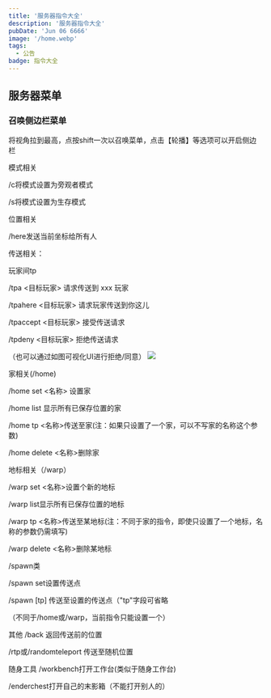 ```yaml
---
title: '服务器指令大全'
description: '服务器指令大全'
pubDate: 'Jun 06 6666'
image: '/home.webp'
tags:
  - 公告
badge: 指令大全
---
```

##  服务器菜单

### 召唤侧边栏菜单

将视角拉到最高，点按shift一次以召唤菜单，点击【轮播】等选项可以开启侧边栏

模式相关

/c将模式设置为旁观者模式

/s将模式设置为生存模式

位置相关

/here发送当前坐标给所有人

传送相关：

玩家间tp

/tpa <目标玩家>  请求传送到 xxx 玩家

/tpahere <目标玩家>  请求玩家传送到你这儿

/tpaccept <目标玩家>  接受传送请求

/tpdeny <目标玩家>  拒绝传送请求

（也可以通过如图可视化UI进行拒绝/同意）
![](/server-tp.png)

家相关(/home)

/home set <名称>    设置家

/home list    显示所有已保存位置的家

/home tp <名称>传送至家(注：如果只设置了一个家，可以不写家的名称这个参数)

/home delete <名称>删除家

地标相关（/warp）

/warp set <名称>设置个新的地标

/warp list显示所有已保存位置的地标

/warp tp <名称>传送至某地标(注：不同于家的指令，即使只设置了一个地标，名称的参数仍需填写)

/warp delete <名称>删除某地标

/spawn类

/spawn set设置传送点

/spawn [tp] 传送至设置的传送点（"tp"字段可省略

（不同于/home或/warp，当前指令只能设置一个）

其他
/back  返回传送前的位置

/rtp或/randomteleport  传送至随机位置

随身工具
/workbench打开工作台(类似于随身工作台)

/enderchest打开自己的末影箱（不能打开别人的）